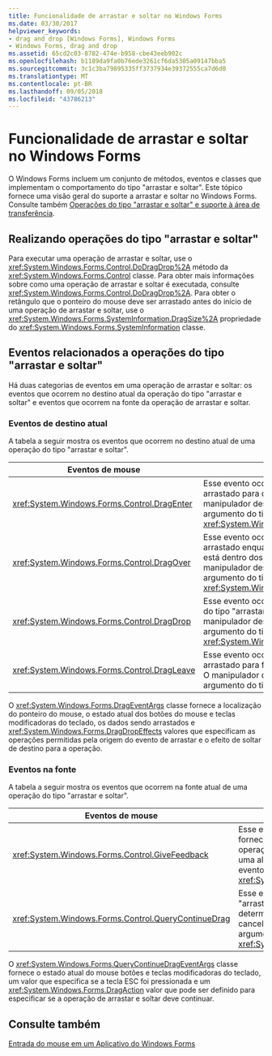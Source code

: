 ```yaml
---
title: Funcionalidade de arrastar e soltar no Windows Forms
ms.date: 03/30/2017
helpviewer_keywords:
- drag and drop [Windows Forms], Windows Forms
- Windows Forms, drag and drop
ms.assetid: 65cd2c03-8782-474e-b958-cbe43eeb902c
ms.openlocfilehash: b1189da9fa0b76ede3261cf6da5305a09147bba5
ms.sourcegitcommit: 3c1c3ba79895335ff3737934e39372555ca7d6d0
ms.translationtype: MT
ms.contentlocale: pt-BR
ms.lasthandoff: 09/05/2018
ms.locfileid: "43786213"
---
```

# <a name="drag-and-drop-functionality-in-windows-forms"></a>Funcionalidade de arrastar e soltar no Windows Forms
O Windows Forms incluem um conjunto de métodos, eventos e classes que implementam o comportamento do tipo "arrastar e soltar". Este tópico fornece uma visão geral do suporte a arrastar e soltar no Windows Forms.  Consulte também [Operações do tipo "arrastar e soltar" e suporte à área de transferência](https://msdn.microsoft.com/library/fe5ebfwe\(v=vs.110\)).  
  
## <a name="performing-drag-and-drop-operations"></a>Realizando operações do tipo "arrastar e soltar"  
 Para executar uma operação de arrastar e soltar, use o <xref:System.Windows.Forms.Control.DoDragDrop%2A> método da <xref:System.Windows.Forms.Control> classe. Para obter mais informações sobre como uma operação de arrastar e soltar é executada, consulte <xref:System.Windows.Forms.Control.DoDragDrop%2A>. Para obter o retângulo que o ponteiro do mouse deve ser arrastado antes do início de uma operação de arrastar e soltar, use o <xref:System.Windows.Forms.SystemInformation.DragSize%2A> propriedade do <xref:System.Windows.Forms.SystemInformation> classe.  
  
## <a name="events-related-to-drag-and-drop-operations"></a>Eventos relacionados a operações do tipo "arrastar e soltar"  
 Há duas categorias de eventos em uma operação de arrastar e soltar: os eventos que ocorrem no destino atual da operação do tipo "arrastar e soltar" e eventos que ocorrem na fonte da operação de arrastar e soltar.  
  
### <a name="events-on-the-current-target"></a>Eventos de destino atual  
 A tabela a seguir mostra os eventos que ocorrem no destino atual de uma operação do tipo "arrastar e soltar".  
  
|Eventos de mouse|Descrição|  
|-----------------|-----------------|  
|<xref:System.Windows.Forms.Control.DragEnter>|Esse evento ocorre quando um objeto é arrastado para os limites do controle. O manipulador deste evento recebe um argumento do tipo <xref:System.Windows.Forms.DragEventArgs>.|  
|<xref:System.Windows.Forms.Control.DragOver>|Esse evento ocorre quando um objeto é arrastado enquanto o ponteiro do mouse está dentro dos limites do controle. O manipulador deste evento recebe um argumento do tipo <xref:System.Windows.Forms.DragEventArgs>.|  
|<xref:System.Windows.Forms.Control.DragDrop>|Esse evento ocorre quando uma operação do tipo "arrastar e soltar" é concluída. O manipulador deste evento recebe um argumento do tipo <xref:System.Windows.Forms.DragEventArgs>.|  
|<xref:System.Windows.Forms.Control.DragLeave>|Esse evento ocorre quando um objeto é arrastado para fora dos limites do controle. O manipulador deste evento recebe um argumento do tipo <xref:System.EventArgs>.|  
  
 O <xref:System.Windows.Forms.DragEventArgs> classe fornece a localização do ponteiro do mouse, o estado atual dos botões do mouse e teclas modificadoras do teclado, os dados sendo arrastados e <xref:System.Windows.Forms.DragDropEffects> valores que especificam as operações permitidas pela origem do evento de arrastar e o efeito de soltar de destino para a operação.  
  
### <a name="events-on-the-source"></a>Eventos na fonte  
 A tabela a seguir mostra os eventos que ocorrem na fonte atual de uma operação do tipo "arrastar e soltar".  
  
|Eventos de mouse|Descrição|  
|-----------------|-----------------|  
|<xref:System.Windows.Forms.Control.GiveFeedback>|Esse evento ocorre durante uma operação de arrastar. Ele fornece uma indicação visual para o usuário que a operação do tipo "arrastar e soltar" está ocorrendo, como uma alteração no ponteiro do mouse. O manipulador deste evento recebe um argumento do tipo <xref:System.Windows.Forms.GiveFeedbackEventArgs>.|  
|<xref:System.Windows.Forms.Control.QueryContinueDrag>|Esse evento é gerado durante uma operação do tipo "arrastar e soltar" e permite que a fonte de arrastar determine se a operação do tipo "arrastar e soltar" deve ser cancelada. O manipulador deste evento recebe um argumento do tipo <xref:System.Windows.Forms.QueryContinueDragEventArgs>.|  
  
 O <xref:System.Windows.Forms.QueryContinueDragEventArgs> classe fornece o estado atual do mouse botões e teclas modificadoras do teclado, um valor que especifica se a tecla ESC foi pressionada e um <xref:System.Windows.Forms.DragAction> valor que pode ser definido para especificar se a operação de arrastar e soltar deve continuar.  
  
## <a name="see-also"></a>Consulte também  
 [Entrada do mouse em um Aplicativo do Windows Forms](../../../docs/framework/winforms/mouse-input-in-a-windows-forms-application.md)
